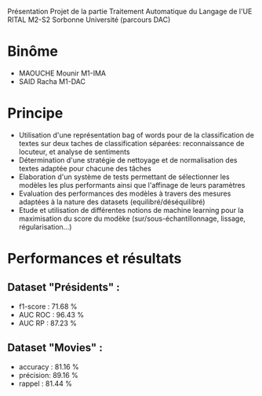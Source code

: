  Présentation
Projet de la partie Traitement Automatique du Langage de l'UE RITAL M2-S2 Sorbonne Université (parcours DAC)

# Binôme
- MAOUCHE Mounir M1-IMA
- SAID Racha M1-DAC

# Principe
- Utilisation d'une représentation bag of words pour de la classification de textes sur deux taches de classification séparées: reconnaissance de locuteur, et analyse de sentiments
- Détermination d'une stratégie de nettoyage et de normalisation des textes adaptée pour chacune des tâches
- Elaboration d'un système de tests permettant de sélectionner les modèles les plus performants ainsi que l'affinage de leurs paramètres
- Evaluation des performances des modèles à travers des mesures adaptées à la nature des datasets (equilibré/déséquilibré)
- Etude et utilisation de différentes notions de machine learning pour la maximisation du score du modèke (sur/sous-échantillonnage, lissage, régularisation...)

# Performances et résultats
## Dataset "Présidents" : 
- f1-score : 71.68 %
- AUC ROC : 96.43 %
- AUC RP : 87.23 %

## Dataset "Movies" :
- accuracy : 81.16 % 
- précision: 89.16 %
- rappel : 81.44 %
